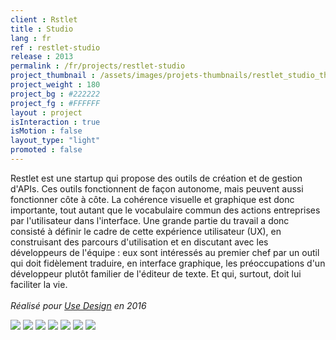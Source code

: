 ```yaml
---
client : Rstlet
title : Studio
lang : fr
ref : restlet-studio
release : 2013
permalink : /fr/projects/restlet-studio
project_thumbnail : /assets/images/projets-thumbnails/restlet_studio_thumb.png
project_weight : 180
project_bg : #222222
project_fg : #FFFFFF
layout : project
isInteraction : true
isMotion : false
layout_type: "light"
promoted : false
---
```

Restlet est une startup qui propose des outils de création et de gestion d'APIs. Ces outils fonctionnent de façon autonome, mais peuvent aussi fonctionner côte à côte. La cohérence visuelle et graphique est donc importante, tout autant que le vocabulaire commun des actions entreprises par l'utilisateur dans l'interface. Une grande partie du travail a donc consisté à définir le cadre de cette expérience utilisateur (UX), en construisant des parcours d'utilisation et en discutant avec les développeurs de l'équipe : eux sont intéressés au premier chef par un outil qui doit fidèlement traduire, en interface graphique, les préoccupations d'un développeur plutôt familier de l'éditeur de texte. Et qui, surtout, doit lui faciliter la vie.
<br/><br/>
*Réalisé pour [Use Design](http://www.use-design.com) en 2016*

<img src="/assets/images/projets/restlet-webapps/restlet-apps-0.webp" loading="lazy"/>
<img src="/assets/images/projets/restlet-webapps/restlet-apps-1.webp" loading="lazy"/>
<img src="/assets/images/projets/restlet-webapps/restlet-apps-2.webp" loading="lazy"/>
<img src="/assets/images/projets/restlet-webapps/restlet-apps-3.webp" loading="lazy"/>
<img src="/assets/images/projets/restlet-webapps/restlet-apps-4.webp" loading="lazy"/>
<img src="/assets/images/projets/restlet-webapps/restlet-apps-5.webp" loading="lazy"/>
<img src="/assets/images/projets/restlet-webapps/restlet-apps-6.webp" loading="lazy"/>
